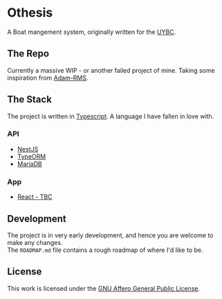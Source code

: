 # Othesis
A Boat mangement system, originally written for the [UYBC](https://www.universityofyorkboatclub.co.uk). 
## The Repo
Currently a massive WIP - or another failed project of mine. Taking some inspiration from [Adam-RMS](https://adam-rms.com).
## The Stack
The project is written in [Typescript](https://www.typescriptlang.org/). A language I have fallen in love with.
### API
- [NestJS](https://nestjs.com/)
- [TypeORM](https://typeorm.io/) 
- [MariaDB](https://mariadb.org/)
### App
- [React - TBC]()
## Development
The project is in very early development, and hence you are welcome to make any changes.  
The `ROADMAP.md` file contains a rough roadmap of where I'd like to be.
## License
This work is licensed under the [GNU Affero General Public License](https://choosealicense.com/licenses/agpl-3.0/).